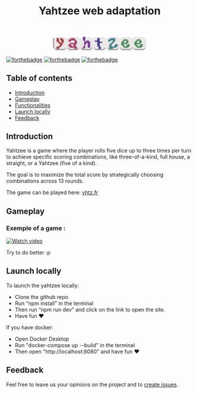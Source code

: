 <h1 align="center"> Yahtzee web adaptation </h1> <br>

<p align="center">
  <img src="public/logo/yahtzee.gif" width="50%">
</p>

[![forthebadge](https://forthebadge.com/images/badges/made-with-react.svg)](https://forthebadge.com)
[![forthebadge](https://forthebadge.com/images/badges/made-with-python.svg)](https://forthebadge.com)
[![forthebadge](http://forthebadge.com/images/badges/built-with-love.svg)](http://forthebadge.com)

## Table of contents

- [Introduction](#introduction)
- [Gameplay](#gameplay)
- [Functionalities](#functionalities)
- [Launch locally](#launch-locally)
- [Feedback](#feedback)


## Introduction

Yahtzee is a game where the player rolls five dice up to three times per turn to achieve specific scoring combinations, like three-of-a-kind, full house, a straight, or a Yahtzee (five of a kind). 

The goal is to maximize the total score by strategically choosing combinations across 13 rounds.

The game can be played here: [yhtz.fr](https://yhtz.fr)

## Gameplay

### Exemple of a game :

[![Watch video](https://img.youtube.com/vi/xs8yNMO7O1g/maxresdefault.jpg)](https://www.youtube.com/watch?v=xs8yNMO7O1g)

Try to do better :p

## Launch locally

To launch the yahtzee locally:
 - Clone the github repo
 - Run “npm install” in the terminal
 - Then run “npm run dev” and click on the link to open the site.
 - Have fun ♥

 If you have docker:
  - Open Docker Desktop
  - Run "docker-compose up --build" in the terminal
  - Then open "http://localhost:8080" and have fun ♥


## Feedback

Feel free to leave us your opinions on the project and to [create issues](https://github.com/samyeuh/Yams/issues/new).

